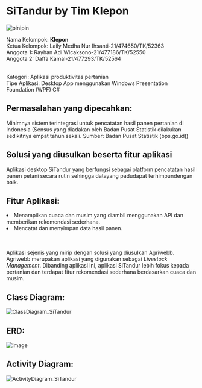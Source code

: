 # SiTandur by Tim Klepon
<img src="https://i.ytimg.com/vi/PTQwtV0wv2U/maxresdefault.jpg" alt="pinipin" title="Tanam Tanam" />


Nama Kelompok: **Klepon** <br>
Ketua Kelompok: Laily Medha Nur Ihsanti-21/474650/TK/52363<br>
Anggota 1: Rayhan Adi Wicaksono-21/477186/TK/52550<br>
Anggota 2: Daffa Kamal-21/477293/TK/52564<br>

<br> Kategori: Aplikasi produktivitas pertanian
<br> Tipe Aplikasi: Desktop App menggunakan Windows Presentation Foundation (WPF) C#

## Permasalahan yang dipecahkan:
Minimnya sistem terintegrasi untuk pencatatan hasil panen pertanian di Indonesia (Sensus yang diadakan oleh Badan Pusat Statistik dilakukan sedikitnya empat tahun sekali. Sumber: Badan Pusat Statistik (bps.go.id))

## Solusi yang diusulkan beserta fitur aplikasi 
Aplikasi   desktop   SiTandur   yang   berfungsi   sebagai   platform pencatatan  hasil  panen  petani  secara  rutin  sehingga  datayang  padudapat terhimpundengan baik.</li>

## Fitur Aplikasi:
<li> Menampilkan cuaca dan musim yang diambil menggunakan API dan memberikan rekomendasi sederhana.</li> 
<li> Mencatat dan menyimpan data hasil panen. </li>

<br><br> Aplikasi sejenis yang mirip dengan solusi yang diusulkan Agriwebb. Agriwebb merupakan aplikasi yang digunakan  sebagai _Livestock Management_. Dibanding aplikasi ini, aplikasi SiTandur lebih fokus kepada pertanian dan terdapat fitur rekomendasi sederhana berdasarkan cuaca dan musim.

## Class Diagram:
![ClassDiagram_SiTandur](https://github.com/RayhanAdii/SiTandur/assets/93387102/65e27bb3-c4a9-4912-b7a3-3ffe87b8d0e1)

## ERD:
![image](https://github.com/RayhanAdii/SiTandur/assets/88720363/4914eeaa-9ad1-4e9f-ae29-31c69d22edbb)

## Activity Diagram:
![ActivityDiagram_SiTandur](https://github.com/RayhanAdii/SiTandur/assets/91187378/d7ec5c1e-522d-481b-a69f-5afde955e065)

